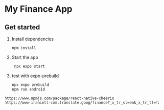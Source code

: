 # My Finance App

## Get started

1. Install dependencies

   ```bash
   npm install
   ```

2. Start the app

   ```bash
    npx expo start
   ```

3. test with expo-prebuild

   ```bash
   npx expo prebuild
   npm run android
   ```

```txt
https://www.npmjs.com/package/react-native-cheerio
https://www-iranintl-com.translate.goog/finance?_x_tr_sl=en&_x_tr_tl=fa&_x_tr_hl=en&_x_tr_pto=wapp
```